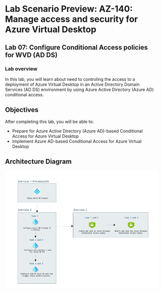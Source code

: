 # Lab Scenario Preview: AZ-140: Manage access and security for Azure Virtual Desktop

## Lab 07: Configure Conditional Access policies for WVD (AD DS)

### Lab overview

In this lab, you will learn about need to controling the access to a deployment of Azure Virtual Desktop in an Active Directory Domain Services (AD DS) environment by using Azure Active Directory (Azure AD) conditional access.

## Objectives
  
After completing this lab, you will be able to:

- Prepare for Azure Active Directory (Azure AD)-based Conditional Access for Azure Virtual Desktop
- Implement Azure AD-based Conditional Access for Azure Virtual Desktop

## Architecture Diagram

   ![](media/az-140-mod7.png)
